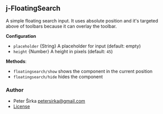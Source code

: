 ## j-FloatingSearch

A simple floating search input. It uses absolute position and it's targeted above of toolbars because it can overlay the toolbar.

__Configuration__

- `placeholder` {String} A placeholder for input (default: empty)
- `height` {Number} A height in pixels (default: `45`)

__Methods__:

- `floatingsearch/show` shows the component in the current position
- `floatingsearch/hide` hides the component

### Author

- Peter Širka <petersirka@gmail.com>
- [License](https://www.totaljs.com/license/)
